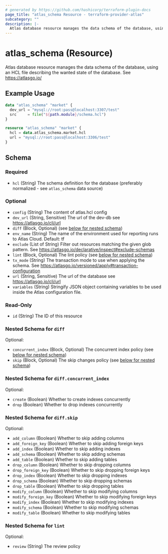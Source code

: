 ```yaml
---
# generated by https://github.com/hashicorp/terraform-plugin-docs
page_title: "atlas_schema Resource - terraform-provider-atlas"
subcategory: ""
description: |-
  Atlas database resource manages the data schema of the database, using an HCL file describing the wanted state of the database. See https://atlasgo.io/
---
```


# atlas_schema (Resource)

Atlas database resource manages the data schema of the database, using an HCL file describing the wanted state of the database. See https://atlasgo.io/

## Example Usage

```terraform
data "atlas_schema" "market" {
  dev_url = "mysql://root:pass@localhost:3307/test"
  src     = file("${path.module}/schema.hcl")
}

resource "atlas_schema" "market" {
  hcl = data.atlas_schema.market.hcl
  url = "mysql://root:pass@localhost:3306/test"
}
```

<!-- schema generated by tfplugindocs -->
## Schema

### Required

- `hcl` (String) The schema definition for the database (preferably normalized - see `atlas_schema` data source)

### Optional

- `config` (String) The content of atlas.hcl config
- `dev_url` (String, Sensitive) The url of the dev-db see https://atlasgo.io/cli/url
- `diff` (Block, Optional) (see [below for nested schema](#nestedblock--diff))
- `env_name` (String) The name of the environment used for reporting runs to Atlas Cloud. Default: tf
- `exclude` (List of String) Filter out resources matching the given glob pattern. See https://atlasgo.io/declarative/inspect#exclude-schemas
- `lint` (Block, Optional) The lint policy (see [below for nested schema](#nestedblock--lint))
- `tx_mode` (String) The transaction mode to use when applying the schema. See https://atlasgo.io/versioned/apply#transaction-configuration
- `url` (String, Sensitive) The url of the database see https://atlasgo.io/cli/url
- `variables` (String) Stringify JSON object containing variables to be used inside the Atlas configuration file.

### Read-Only

- `id` (String) The ID of this resource

<a id="nestedblock--diff"></a>
### Nested Schema for `diff`

Optional:

- `concurrent_index` (Block, Optional) The concurrent index policy (see [below for nested schema](#nestedblock--diff--concurrent_index))
- `skip` (Block, Optional) The skip changes policy (see [below for nested schema](#nestedblock--diff--skip))

<a id="nestedblock--diff--concurrent_index"></a>
### Nested Schema for `diff.concurrent_index`

Optional:

- `create` (Boolean) Whether to create indexes concurrently
- `drop` (Boolean) Whether to drop indexes concurrently


<a id="nestedblock--diff--skip"></a>
### Nested Schema for `diff.skip`

Optional:

- `add_column` (Boolean) Whether to skip adding columns
- `add_foreign_key` (Boolean) Whether to skip adding foreign keys
- `add_index` (Boolean) Whether to skip adding indexes
- `add_schema` (Boolean) Whether to skip adding schemas
- `add_table` (Boolean) Whether to skip adding tables
- `drop_column` (Boolean) Whether to skip dropping columns
- `drop_foreign_key` (Boolean) Whether to skip dropping foreign keys
- `drop_index` (Boolean) Whether to skip dropping indexes
- `drop_schema` (Boolean) Whether to skip dropping schemas
- `drop_table` (Boolean) Whether to skip dropping tables
- `modify_column` (Boolean) Whether to skip modifying columns
- `modify_foreign_key` (Boolean) Whether to skip modifying foreign keys
- `modify_index` (Boolean) Whether to skip modifying indexes
- `modify_schema` (Boolean) Whether to skip modifying schemas
- `modify_table` (Boolean) Whether to skip modifying tables



<a id="nestedblock--lint"></a>
### Nested Schema for `lint`

Optional:

- `review` (String) The review policy
